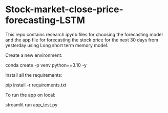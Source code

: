 # Stock-market-close-price-forecasting-LSTM
This repo contains research ipynb files for choosing the forecasting model and the app file for forecasting the stock price for the next 30 days from yesterday using Long short term memory model.

Create a new environment:

conda create -p venv python==3.10 -y

Install all the requirements:

pip install -r requirements.txt

To run the app on local:

streamlit run app_test.py
